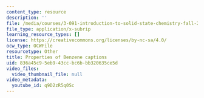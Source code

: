 ```yaml
---
content_type: resource
description: ''
file: /media/courses/3-091-introduction-to-solid-state-chemistry-fall-2018/836a45c95eb943ccbc6bbb320635ce5d_q9D2zR5q0Sc.webvtt
file_type: application/x-subrip
learning_resource_types: []
license: https://creativecommons.org/licenses/by-nc-sa/4.0/
ocw_type: OCWFile
resourcetype: Other
title: Properties of Benzene captions
uid: 836a45c9-5eb9-43cc-bc6b-bb320635ce5d
video_files:
  video_thumbnail_file: null
video_metadata:
  youtube_id: q9D2zR5q0Sc
---
```

